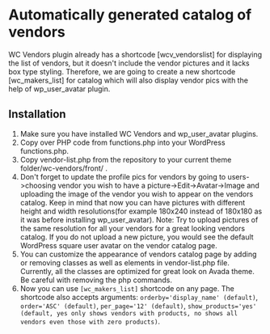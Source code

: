# Automatically generated catalog of vendors #
 WC Vendors plugin already has a shortcode [wcv_vendorslist] for displaying the list of vendors, but it doesn't include the vendor pictures and it lacks box type styling. Therefore, we are going to create a new shortcode [wc_makers_list] for catalog which will also display vendor pics with the help of wp_user_avatar plugin.
## Installation ##
1. Make sure you have installed WC Vendors and wp_user_avatar plugins.
2. Copy over PHP code from functions.php into your WordPress functions.php.
3. Copy vendor-list.php from the repository to your current theme folder/wc-vendors/front/ .
4. Don't forget to update the profile pics for vendors by going to users->choosing vendor you wish to have a picture->Edit->Avatar->Image and uploading the image of the vendor you wish to appear on the vendors catalog. Keep in mind that now you can have pictures with different height and width resolutions(for example 180x240 instead of 180x180 as it was before installing wp_user_avatar). Note: Try to upload pictures of the same resolution for all your vendors for a great looking vendors catalog. If you do not upload a new picture, you would see the default WordPress square user avatar on the vendor catalog page.
5. You can customize the appearance of vendors catalog page by adding or removing classes as well as elements in vendor-list.php file. Currently, all the classes are optimized for great look on Avada theme. Be careful with removing the php commands.
6. Now you can use `[wc_makers_list]` shortcode on any page. The shortcode also accepts arguments:
`orderby='display_name' (default)`,
`order='ASC' (default)`,
`per_page='12' (default)`,
`show_products='yes' (default, yes only shows vendors with products, no shows all vendors even those with zero products)`.
